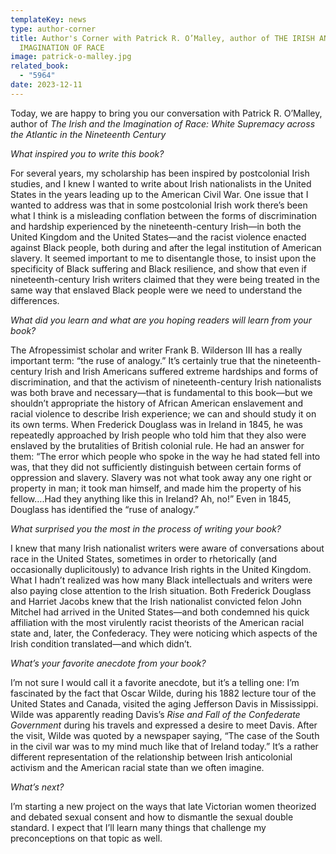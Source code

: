 ```yaml
---
templateKey: news
type: author-corner
title: Author's Corner with Patrick R. O’Malley, author of THE IRISH AND THE
  IMAGINATION OF RACE
image: patrick-o-malley.jpg
related_book:
  - "5964"
date: 2023-12-11
---
```

Today, we are happy to bring you our conversation with Patrick R. O’Malley, author of *The Irish and the Imagination of Race: White Supremacy across the Atlantic in the Nineteenth Century*

*What inspired you to write this book?* 

For several years, my scholarship has been inspired by postcolonial Irish studies, and I knew I wanted to write about Irish nationalists in the United States in the years leading up to the American Civil War. One issue that I wanted to address was that in some postcolonial Irish work there’s been what I think is a misleading conflation between the forms of discrimination and hardship experienced by the nineteenth-century Irish—in both the United Kingdom and the United States—and the racist violence enacted against Black people, both during and after the legal institution of American slavery. It seemed important to me to disentangle those, to insist upon the specificity of Black suffering and Black resilience, and show that even if nineteenth-century Irish writers claimed that they were being treated in the same way that enslaved Black people were we need to understand the differences.

*What did you learn and what are you hoping readers will learn from your book?* 

The Afropessimist scholar and writer Frank B. Wilderson III has a really important term: “the ruse of analogy.” It’s certainly true that the nineteenth-century Irish and Irish Americans suffered extreme hardships and forms of discrimination, and that the activism of nineteenth-century Irish nationalists was both brave and necessary—that is fundamental to this book—but we shouldn’t appropriate the history of African American enslavement and racial violence to describe Irish experience; we can and should study it on its own terms. When Frederick Douglass was in Ireland in 1845, he was repeatedly approached by Irish people who told him that they also were enslaved by the brutalities of British colonial rule. He had an answer for them: “The error which people who spoke in the way he had stated fell into was, that they did not sufficiently distinguish between certain forms of oppression and slavery. Slavery was not what took away any one right or property in man; it took man himself, and made him the property of his fellow….Had they anything like this in Ireland? Ah, no!” Even in 1845, Douglass has identified the “ruse of analogy.”

*What surprised you the most in the process of writing your book?* 

I knew that many Irish nationalist writers were aware of conversations about race in the United States, sometimes in order to rhetorically (and occasionally duplicitously) to advance Irish rights in the United Kingdom. What I hadn’t realized was how many Black intellectuals and writers were also paying close attention to the Irish situation. Both Frederick Douglass and Harriet Jacobs knew that the Irish nationalist convicted felon John Mitchel had arrived in the United States—and both condemned his quick affiliation with the most virulently racist theorists of the American racial state and, later, the Confederacy. They were noticing which aspects of the Irish condition translated—and which didn’t.

*What’s your favorite anecdote from your book?*

I’m not sure I would call it a favorite anecdote, but it’s a telling one: I’m fascinated by the fact that Oscar Wilde, during his 1882 lecture tour of the United States and Canada, visited the aging Jefferson Davis in Mississippi. Wilde was apparently reading Davis’s *Rise and Fall of the Confederate Government* during his travels and expressed a desire to meet Davis. After the visit, Wilde was quoted by a newspaper saying, “The case of the South in the civil war was to my mind much like that of Ireland today.” It’s a rather different representation of the relationship between Irish anticolonial activism and the American racial state than we often imagine.

*What’s next?* 

I’m starting a new project on the ways that late Victorian women theorized and debated sexual consent and how to dismantle the sexual double standard. I expect that I’ll learn many things that challenge my preconceptions on that topic as well.